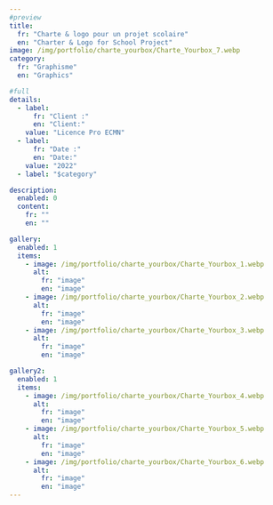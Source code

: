 ```yaml
---
#preview
title:
  fr: "Charte & logo pour un projet scolaire"
  en: "Charter & Logo for School Project"
image: /img/portfolio/charte_yourbox/Charte_Yourbox_7.webp
category:
  fr: "Graphisme"
  en: "Graphics"

#full
details:
  - label:
      fr: "Client :"
      en: "Client:"
    value: "Licence Pro ECMN"
  - label:
      fr: "Date :"
      en: "Date:"
    value: "2022"
  - label: "$category"

description:
  enabled: 0
  content:
    fr: ""
    en: ""

gallery:
  enabled: 1
  items:
    - image: /img/portfolio/charte_yourbox/Charte_Yourbox_1.webp
      alt:
        fr: "image"
        en: "image"
    - image: /img/portfolio/charte_yourbox/Charte_Yourbox_2.webp
      alt:
        fr: "image"
        en: "image"
    - image: /img/portfolio/charte_yourbox/Charte_Yourbox_3.webp
      alt:
        fr: "image"
        en: "image"

gallery2:
  enabled: 1
  items:
    - image: /img/portfolio/charte_yourbox/Charte_Yourbox_4.webp
      alt:
        fr: "image"
        en: "image"
    - image: /img/portfolio/charte_yourbox/Charte_Yourbox_5.webp
      alt:
        fr: "image"
        en: "image"
    - image: /img/portfolio/charte_yourbox/Charte_Yourbox_6.webp
      alt:
        fr: "image"
        en: "image"
---
```

